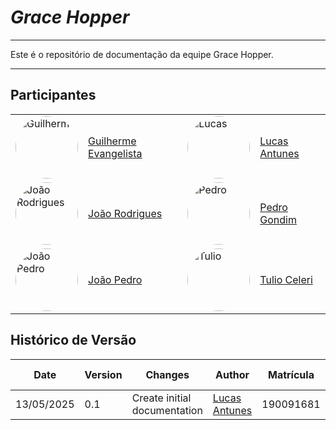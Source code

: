 # **_Grace Hopper_**

---

Este é o repositório de documentação da equipe Grace Hopper.

---

## Participantes

|                                                                                                                                         |                                                     |                                                                                                                                      |                                                    |
| --------------------------------------------------------------------------------------------------------------------------------------- | --------------------------------------------------- | ------------------------------------------------------------------------------------------------------------------------------------ | -------------------------------------------------- |
| <img src="https://github.com/guinuto.png" alt="Guilherme" width="100" height="100" style="object-fit:cover;border-radius:50%;" />       | [Guilherme Evangelista](https://github.com/guinuto) | <img src="https://github.com/LucasGSAntunes.png" alt="Lucas" width="100" height="100" style="object-fit:cover;border-radius:50%;" /> | [Lucas Antunes](https://github.com/LucasGSAntunes) |
| <img src="https://github.com/joaombc.png" alt="João Rodrigues" width="100" height="100" style="object-fit:cover;border-radius:50%;" />  | [João Rodrigues](https://github.com/joaombc)        | <img src="https://github.com/G0ndim.png" alt="Pedro" width="100" height="100" style="object-fit:cover;border-radius:50%;" />         | [Pedro Gondim](https://github.com/G0ndim)          |
| <img src="https://github.com/JoaoPedrooSS.png" alt="João Pedro" width="100" height="100" style="object-fit:cover;border-radius:50%;" /> | [João Pedro](https://github.com/JoaoPedrooSS)       | <img src="https://github.com/TulioCeleri.png" alt="Tulio" width="100" height="100" style="object-fit:cover;border-radius:50%;" />    | [Tulio Celeri](https://github.com/TulioCeleri)     |

## Histórico de Versão

| Date       | Version | Changes                      | Author                                                              | Matrícula | % de Contribuição |
| ---------- | ------- | ---------------------------- | ------------------------------------------------------------------- | --------- | ----------------- |
| 13/05/2025 | 0.1     | Create initial documentation | [Lucas Antunes](https://github.com/LucasGSAntunes) | 190091681 | --%               |
